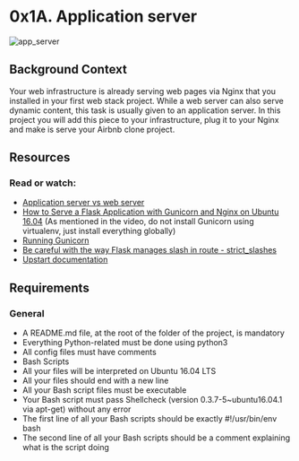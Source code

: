 # 0x1A. Application server

![app_server](https://holbertonintranet.s3.amazonaws.com/uploads/medias/2018/9/c7d1ed0a2e10d1b4e9b3.jpg?X-Amz-Algorithm=AWS4-HMAC-SHA256&X-Amz-Credential=AKIARDDGGGOUXW7JF5MT%2F20191008%2Fus-east-1%2Fs3%2Faws4_request&X-Amz-Date=20191008T201908Z&X-Amz-Expires=86400&X-Amz-SignedHeaders=host&X-Amz-Signature=9c848be06902a6dd36de581e124f18fce24f61698f7c17f36721391098aa2f3b)

## Background Context

Your web infrastructure is already serving web pages via Nginx that you installed in your first web stack project. While a web server can also serve dynamic content, this task is usually given to an application server. In this project you will add this piece to your infrastructure, plug it to your Nginx and make is serve your Airbnb clone project.

## Resources
### Read or watch:

* [Application server vs web server](https://www.nginx.com/resources/glossary/application-server-vs-web-server/)
* [How to Serve a Flask Application with Gunicorn and Nginx on Ubuntu 16.04](https://www.digitalocean.com/community/tutorials/how-to-serve-flask-applications-with-gunicorn-and-nginx-on-ubuntu-16-04) (As mentioned in the video, do not install Gunicorn using virtualenv, just install everything globally)
* [Running Gunicorn](http://docs.gunicorn.org/en/latest/run.html)
* [Be careful with the way Flask manages slash in route - strict_slashes](https://werkzeug.palletsprojects.com/en/0.14.x/routing/)
* [Upstart documentation](http://upstart.ubuntu.com/cookbook/)

## Requirements
### General
* A README.md file, at the root of the folder of the project, is mandatory
* Everything Python-related must be done using python3
* All config files must have comments
* Bash Scripts
* All your files will be interpreted on Ubuntu 16.04 LTS
* All your files should end with a new line
* All your Bash script files must be executable
* Your Bash script must pass Shellcheck (version 0.3.7-5~ubuntu16.04.1 via apt-get) without any error
* The first line of all your Bash scripts should be exactly #!/usr/bin/env bash
* The second line of all your Bash scripts should be a comment explaining what is the script doing
